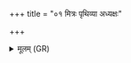 +++
title = "०१ मित्रः पृथिव्या अध्यक्षः"

+++
<details><summary>मूलम् (GR)</summary>

मित्रः पृथिव्या अध्यक्षः ।  
स मावत्व् अस्मिन् ब्रह्मण्य् अस्मिन् कर्मण्य्  
अस्यां पुरोधायाम् अस्यां देहहूत्याम्  
अस्याम् आकूत्याम् अस्याम् आशिषि स्वाहा ॥
</details>